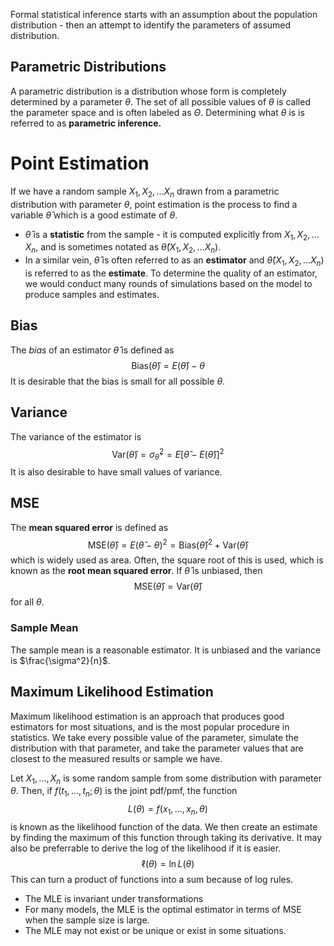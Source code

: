 Formal statistical inference starts with an assumption about the population distribution - then an attempt to identify the parameters of assumed distribution.
## Parametric Distributions
A parametric distribution is a distribution whose form is completely determined by a parameter $\theta$. The set of all possible values of $\theta$ is called the parameter space and is often labeled as $\Theta$. Determining what $\theta$ is is referred to as **parametric inference.**

# Point Estimation
If we have a random sample $X_1, X_2, \ldots X_n$ drawn from a parametric distribution with parameter $\theta$, point estimation is the process to find a variable $\hat \theta$ which is a good estimate of $\theta$.
- $\hat \theta$ is a **statistic** from the sample - it is computed explicitly from $X_1, X_2, \ldots X_n$, and is sometimes notated as $\hat \theta(X_1, X_2, \ldots X_n)$.
- In a similar vein, $\hat \theta$ is often referred to as an **estimator** and $\hat \theta(X_1, X_2, \ldots X_n)$ is referred to as the **estimate**.
To determine the quality of an estimator, we would conduct many rounds of simulations based on the model to produce samples and estimates.
## Bias
The *bias* of an estimator $\hat \theta$ is defined as
$$
\text{Bias}(\hat \theta) = E(\hat \theta) - \theta
$$
It is desirable that the bias is small for all possible $\theta$.
## Variance
The variance of the estimator is
$$
\text{Var}(\hat \theta) =  \sigma_{\hat \theta}^2 = E[\hat \theta - E(\hat \theta)]^2
$$
It is also desirable to have small values of variance.

## MSE
The **mean squared error** is defined as
$$
\text{MSE}(\hat \theta) = E(\hat \theta - \theta)^2 = \text{Bias}(\hat \theta)^2 + \text{Var}(\hat \theta)
$$
which is widely used as area. Often, the square root of this is used, which is known as the **root mean squared error**.
If $\hat \theta$ is unbiased, then
$$
\text{MSE}(\hat \theta) = \text{Var}(\hat \theta)
$$
for all $\theta$.
### Sample Mean
The sample mean is a reasonable estimator. It is unbiased and the variance is $\frac{\sigma^2}{n}$.
## Maximum Likelihood Estimation
Maximum likelihood estimation is an approach that produces good estimators for most situations, and is the most popular procedure in statistics. 
We take every possible value of the parameter, simulate the distribution with that parameter, and take the parameter values that are closest to the measured results or sample we have.

Let $X_1, \ldots, X_n$ is some random sample from some distribution with parameter $\theta$. Then, if $f(t_1, \ldots, t_n;\theta)$ is the joint pdf/pmf, the function
$$
L(\theta) = f(x_1, \ldots, x_n, \theta)
$$
is known as the likelihood function of the data. We then create an estimate by finding the maximum of this function through taking its derivative. It may also be preferrable to derive the log of the likelihood if it is easier.
$$
\ell (\theta) = \ln L(\theta)
$$
This can turn a product of functions into a sum because of log rules.
- The MLE is invariant under transformations
- For many models, the MLE is the optimal estimator in terms of MSE when the sample size is large.
- The MLE may not exist or be unique or exist in some situations.